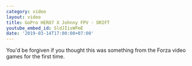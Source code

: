 ```yaml
---
category: video
layout: video
title: GoPro HERO7 X Johnny FPV - DRIFT
youtube_embed_id: SldJIisWFmE
date: '2019-03-14T17:00:00+07:00'
---
```


You'd be forgiven if you thought this was something from the Forza video games for the first time.
